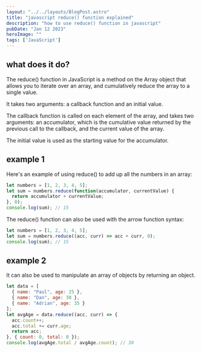 ```yaml
---
layout: "../../layouts/BlogPost.astro"
title: "javascript reduce() function explained"
description: "how to use reduce() function in javascript"
pubDate: "Jan 12 2023"
heroImage: ""
tags: ['JavaScript']
--- 
```


## what does it do?

The reduce() function in JavaScript is a method on the Array object that allows you to iterate over an array, and cumulatively reduce the array to a single value. 

It takes two arguments: a callback function and an initial value. 

The callback function is called on each element of the array, and takes two arguments: an accumulator, which is the cumulative value returned by the previous call to the callback, and the current value of the array. 

The initial value is used as the starting value for the accumulator.


## example 1 

Here's an example of using reduce() to add up all the numbers in an array:

```javascript
let numbers = [1, 2, 3, 4, 5];
let sum = numbers.reduce(function(accumulator, currentValue) {
  return accumulator + currentValue;
}, 0);
console.log(sum); // 15
```

The reduce() function can also be used with the arrow function syntax:

```javascript
let numbers = [1, 2, 3, 4, 5];
let sum = numbers.reduce((acc, curr) => acc + curr, 0);
console.log(sum); // 15
```

## example 2 

It can also be used to manipulate an array of objects by returning an object.

```javascript
let data = [
  { name: "Paul", age: 25 },
  { name: "Dan", age: 30 },
  { name: "Adrian", age: 35 }
];
let avgAge = data.reduce((acc, curr) => {
  acc.count++;
  acc.total += curr.age;
  return acc;
}, { count: 0, total: 0 });
console.log(avgAge.total / avgAge.count); // 30
```